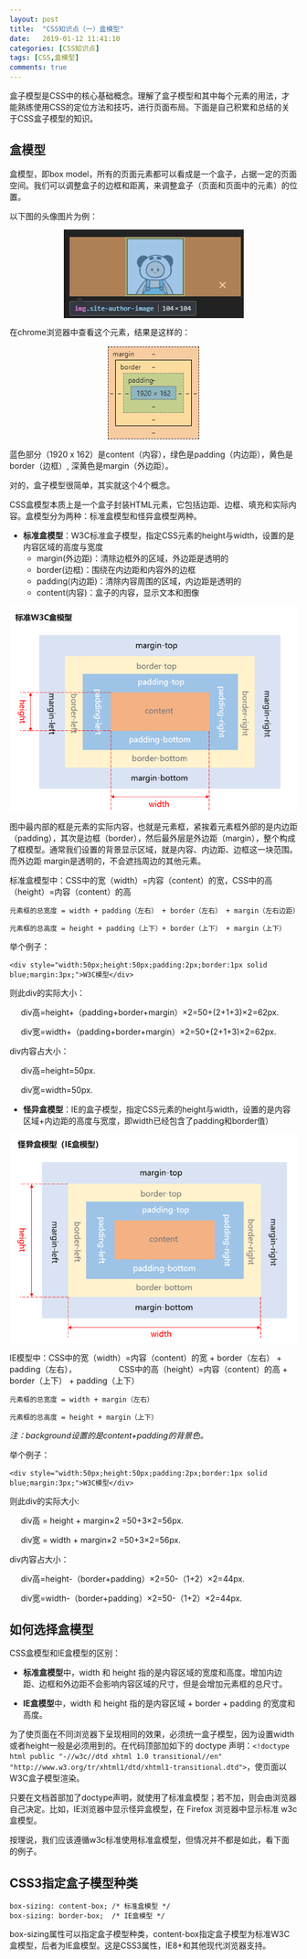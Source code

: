 ```yaml
---
layout: post
title:  "CSS知识点（一）盒模型"
date:   2019-01-12 11:41:10
categories: [CSS知识点]
tags: [CSS,盒模型]
comments: true
---
```


盒子模型是CSS中的核心基础概念。理解了盒子模型和其中每个元素的用法，才能熟练使用CSS的定位方法和技巧，进行页面布局。下面是自己积累和总结的关于CSS盒子模型的知识。
<!--more-->
## 盒模型

盒模型，即box model，所有的页面元素都可以看成是一个盒子，占据一定的页面空间。我们可以调整盒子的边框和距离，来调整盒子（页面和页面中的元素）的位置。

以下图的头像图片为例：

<img src="/image/posts/blog4author1.png" style="display:block;margin:0 auto;">

在chrome浏览器中查看这个元素，结果是这样的：

<img src="/image/posts/blog4author2.png" style="display:block;margin:0 auto;">

蓝色部分（1920 x 162）是content（内容），绿色是padding（内边距），黄色是border（边框）, 深黄色是margin（外边距）。

对的，盒子模型很简单，其实就这个4个概念。

CSS盒模型本质上是一个盒子封装HTML元素，它包括边距、边框、填充和实际内容。盒模型分为两种：标准盒模型和怪异盒模型两种。

* **标准盒模型**：W3C标准盒子模型，指定CSS元素的height与width，设置的是内容区域的高度与宽度
	* margin(外边距)：清除边框外的区域，外边距是透明的
	* border(边框)：围绕在内边距和内容外的边框
	* padding(内边距)：清除内容周围的区域，内边距是透明的
	* content(内容)：盒子的内容，显示文本和图像

<img src="/image/posts/blog4w3cbox.png" style="display:block;margin:0 auto;">

图中最内部的框是元素的实际内容，也就是元素框，紧挨着元素框外部的是内边距（padding），其次是边框（border），然后最外层是外边距（margin），整个构成了框模型。通常我们设置的背景显示区域，就是内容、内边距、边框这一块范围。而外边距 margin是透明的，不会遮挡周边的其他元素。

标准盒模型中：CSS中的宽（width）=内容（content）的宽，CSS中的高（height）=内容（content）的高

`元素框的总宽度 = width + padding（左右） + border（左右） + margin（左右边距）`

`元素框的总高度 = height + padding（上下）+ border（上下） + margin（上下）`

举个例子：
```  
<div style="width:50px;height:50px;padding:2px;border:1px solid blue;margin:3px;">W3C模型</div>
```  

则此div的实际大小：

&nbsp;&nbsp;&nbsp;&nbsp;&nbsp;div高=height+（padding+border+margin）×2=50+(2+1+3)×2=62px.

&nbsp;&nbsp;&nbsp;&nbsp;&nbsp;div宽=width+（padding+border+margin）×2=50+(2+1+3)×2=62px.

div内容占大小：

&nbsp;&nbsp;&nbsp;&nbsp;&nbsp;div高=height=50px.

&nbsp;&nbsp;&nbsp;&nbsp;&nbsp;div宽=width=50px.


* **怪异盒模型**：IE的盒子模型，指定CSS元素的height与width，设置的是内容区域+内边距的高度与宽度，即width已经包含了padding和border值）

<img src="/image/posts/blog4iebox.png" style="display:block;margin:0 auto;">

IE模型中：CSS中的宽（width）=内容（content）的宽 + border（左右） + padding（左右），
　　　　　CSS中的高（height）=内容（content）的高 + border（上下） + padding（上下）

`元素框的总宽度 = width + margin（左右）`

`元素框的总高度 = height + margin（上下）`

*注：background设置的是content+padding的背景色。*

举个例子：
```  
<div style="width:50px;height:50px;padding:2px;border:1px solid blue;margin:3px;">W3C模型</div>
```

则此div的实际大小:

&nbsp;&nbsp;&nbsp;&nbsp;&nbsp;div高 = height + margin×2 =50+3×2=56px.

&nbsp;&nbsp;&nbsp;&nbsp;&nbsp;div宽 = width + margin×2 =50+3×2=56px.

div内容占大小：

&nbsp;&nbsp;&nbsp;&nbsp;&nbsp;div高=height-（border+padding）×2=50-（1+2）×2=44px.

&nbsp;&nbsp;&nbsp;&nbsp;&nbsp;div宽=width-（border+padding）×2=50-（1+2）×2=44px.

## 如何选择盒模型

CSS盒模型和IE盒模型的区别：

* **标准盒模型**中，width 和 height 指的是内容区域的宽度和高度。增加内边距、边框和外边距不会影响内容区域的尺寸，但是会增加元素框的总尺寸。

* **IE盒模型**中，width 和 height 指的是内容区域 + border + padding 的宽度和高度。

为了使页面在不同浏览器下呈现相同的效果，必须统一盒子模型，因为设置width或者height一般是必须用到的。在代码顶部加如下的 doctype 声明：`<!doctype html public "-//w3c//dtd xhtml 1.0 transitional//en" "http://www.w3.org/tr/xhtml1/dtd/xhtml1-transitional.dtd">`，使页面以W3C盒子模型渲染。

只要在文档首部加了doctype声明，就使用了标准盒模型；若不加，则会由浏览器自己决定。比如，IE浏览器中显示怪异盒模型，在 Firefox 浏览器中显示标准 w3c 盒模型。


按理说，我们应该遵循w3c标准使用标准盒模型，但情况并不都是如此，看下面的例子。

## CSS3指定盒子模型种类
``` 
box-sizing: content-box; /* 标准盒模型 */ 
box-sizing: border-box;  /* IE盒模型 */
``` 
box-sizing属性可以指定盒子模型种类，content-box指定盒子模型为标准W3C盒模型，后者为IE盒模型。这是CSS3属性，IE8+和其他现代浏览器支持。
